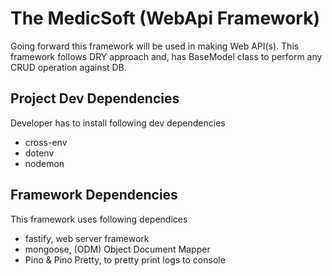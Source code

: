 # The MedicSoft (WebApi Framework)
Going forward this framework will be used in making Web API(s).
This framework follows DRY approach and, has BaseModel class to perform any CRUD operation against DB.

## Project Dev Dependencies
Developer has to install following dev dependencies
* cross-env
* dotenv
* nodemon

## Framework Dependencies
This framework uses following dependices
* fastify, web server framework
* mongoose, (ODM) Object Document Mapper
* Pino & Pino Pretty, to pretty print logs to console